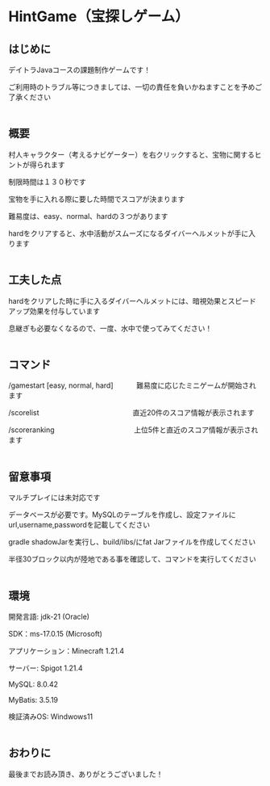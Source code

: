 # HintGame（宝探しゲーム）

## はじめに

デイトラJavaコースの課題制作ゲームです！

ご利用時のトラブル等につきましては、一切の責任を負いかねますことを予めご了承ください
<br><br>
## 概要

村人キャラクター（考えるナビゲーター）を右クリックすると、宝物に関するヒントが得られます

制限時間は１３０秒です

宝物を手に入れる際に要した時間でスコアが決まります

難易度は、easy、normal、hardの３つがあります

hardをクリアすると、水中活動がスムーズになるダイバーヘルメットが手に入ります
<br><br>
## 工夫した点

hardをクリアした時に手に入るダイバーヘルメットには、暗視効果とスピードアップ効果を付与しています

息継ぎも必要なくなるので、一度、水中で使ってみてください！
<br><br>
## コマンド

/gamestart [easy, normal, hard]　　　 難易度に応じたミニゲームが開始されます

/scorelist 　　　　　　　　　　　　　直近20件のスコア情報が表示されます

/scoreranking 　　　　　　　　　　　上位5件と直近のスコア情報が表示されます
<br><br>
## 留意事項

マルチプレイには未対応です

データベースが必要です。MySQLのテーブルを作成し、設定ファイルにurl,username,passwordを記載してください

gradle shadowJarを実行し、build/libs/にfat Jarファイルを作成してください

半径30ブロック以内が陸地である事を確認して、コマンドを実行してください
<br><br>
## 環境

開発言語: jdk-21 (Oracle)

SDK：ms-17.0.15 (Microsoft)

アプリケーション：Minecraft 1.21.4

サーバー: Spigot 1.21.4

MySQL: 8.0.42

MyBatis: 3.5.19

検証済みOS: Windwows11
<br><br>
## おわりに

最後までお読み頂き、ありがとうございました！

